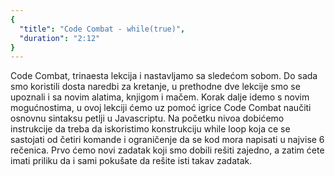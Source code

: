 ```yaml
---
{
  "title": "Code Combat - while(true)",
  "duration": "2:12"
}
---
```


Code Combat, trinaesta lekcija i nastavljamo sa sledećom sobom. Do sada smo koristili dosta naredbi za kretanje, u prethodne dve lekcije smo se upoznali i sa novim alatima, knjigom i mačem. Korak dalje idemo s novim mogućnostima, u ovoj lekciji ćemo uz pomoć igrice Code Combat naučiti osnovnu sintaksu petlji u Javascriptu. Na početku nivoa dobićemo instrukcije da treba da iskoristimo konstrukciju while loop koja ce se sastojati od četiri komande i ograničenje da se kod mora napisati u najvise 6 rečenica. Prvo ćemo novi zadatak koji smo dobili rešiti zajedno, a zatim ćete imati priliku da i sami pokušate da rešite isti takav zadatak. 
